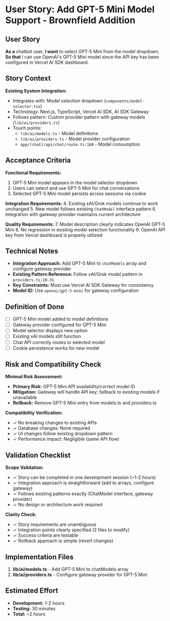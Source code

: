 # User Story: Add GPT-5 Mini Model Support - Brownfield Addition

## User Story
**As a** chatbot user,
**I want** to select GPT-5 Mini from the model dropdown,
**So that** I can use OpenAI's GPT-5 Mini model since the API key has been configured in Vercel AI SDK dashboard.

## Story Context

**Existing System Integration:**
- Integrates with: Model selection dropdown (`components/model-selector.tsx`)
- Technology: Next.js, TypeScript, Vercel AI SDK, AI SDK Gateway
- Follows pattern: Custom provider pattern with gateway models (`lib/ai/providers.ts`)
- Touch points:
  - `lib/ai/models.ts` - Model definitions
  - `lib/ai/providers.ts` - Model provider configuration
  - `app/(chat)/api/chat/route.ts:160` - Model consumption

## Acceptance Criteria

**Functional Requirements:**
1. GPT-5 Mini model appears in the model selector dropdown
2. Users can select and use GPT-5 Mini for chat conversations
3. Selected GPT-5 Mini model persists across sessions via cookie

**Integration Requirements:**
4. Existing xAI/Grok models continue to work unchanged
5. New model follows existing `ChatModel` interface pattern
6. Integration with gateway provider maintains current architecture

**Quality Requirements:**
7. Model description clearly indicates OpenAI GPT-5 Mini
8. No regression in existing model selection functionality
9. OpenAI API key from Vercel dashboard is properly utilized

## Technical Notes

- **Integration Approach:** Add GPT-5 Mini to `chatModels` array and configure gateway provider
- **Existing Pattern Reference:** Follow xAI/Grok model pattern in `providers.ts:28-31`
- **Key Constraints:** Must use Vercel AI SDK Gateway for consistency
- **Model ID:** Use `openai/gpt-5-mini` for gateway configuration

## Definition of Done

- [ ] GPT-5 Mini model added to model definitions
- [ ] Gateway provider configured for GPT-5 Mini
- [ ] Model selector displays new option
- [ ] Existing xAI models still function
- [ ] Chat API correctly routes to selected model
- [ ] Cookie persistence works for new model

## Risk and Compatibility Check

**Minimal Risk Assessment:**
- **Primary Risk:** GPT-5 Mini API availability/correct model ID
- **Mitigation:** Gateway will handle API key; fallback to existing models if unavailable
- **Rollback:** Remove GPT-5 Mini entry from models.ts and providers.ts

**Compatibility Verification:**
- ✓ No breaking changes to existing APIs
- ✓ Database changes: None required
- ✓ UI changes follow existing dropdown pattern
- ✓ Performance impact: Negligible (same API flow)

## Validation Checklist

**Scope Validation:**
- ✓ Story can be completed in one development session (~1-2 hours)
- ✓ Integration approach is straightforward (add to arrays, configure gateway)
- ✓ Follows existing patterns exactly (ChatModel interface, gateway provider)
- ✓ No design or architecture work required

**Clarity Check:**
- ✓ Story requirements are unambiguous
- ✓ Integration points clearly specified (2 files to modify)
- ✓ Success criteria are testable
- ✓ Rollback approach is simple (revert changes)

## Implementation Files

1. **lib/ai/models.ts** - Add GPT-5 Mini to chatModels array
2. **lib/ai/providers.ts** - Configure gateway provider for GPT-5 Mini

## Estimated Effort

- **Development:** 1-2 hours
- **Testing:** 30 minutes
- **Total:** ~2 hours